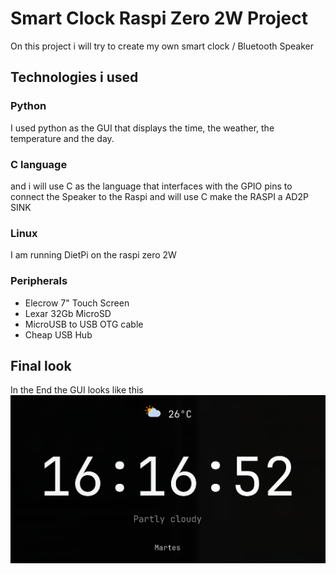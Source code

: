 # Smart Clock Raspi Zero 2W Project
On this project i will try to create my own smart clock / Bluetooth Speaker

## Technologies i used
### Python
I used python as the GUI that displays the time, the weather, the temperature and the day.
### C language
and i will use C as the language that interfaces with the GPIO pins to connect the Speaker to the Raspi and will use C make the RASPI a AD2P SINK
### Linux
I am running DietPi on the raspi zero 2W
### Peripherals 
- Elecrow 7" Touch Screen
- Lexar 32Gb MicroSD
- MicroUSB to USB OTG cable
- Cheap USB Hub
## Final look
In the End the GUI looks like this<br>
<img src="https://raw.githubusercontent.com/Lilithbtw/smart-clock/refs/heads/master/images/final-gui.png" alt="">